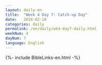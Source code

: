 ```yaml
---
layout: daily-en
title:  "Week 4 Day 7: Catch-up Day"
date:   2018-02-18
categories: daily
permalink: /en/daily/wk4-day7-daily.html
weekNum: 4
dayNum: 7
language: English
---
```


{%- include BibleLinks-en.html -%}
